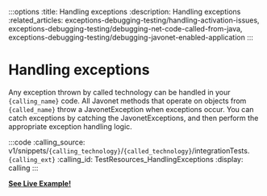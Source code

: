 :::options
:title: Handling exceptions
:description: Handling exceptions
:related_articles: exceptions-debugging-testing/handling-activation-issues, exceptions-debugging-testing/debugging-net-code-called-from-java, exceptions-debugging-testing/debugging-javonet-enabled-application
:::

# Handling exceptions 
  
Any exception thrown by called technology can be handled in your `{calling_name}` code. All Javonet methods that operate on objects from `{called_name}` throw a JavonetException when exceptions occur. You can catch exceptions by catching the JavonetExceptions, and then perform the appropriate exception handling logic.  


:::code 
:calling_source: v1/snippets/`{calling_technology}`/`{called_technology}`/integrationTests.`{calling_ext}`
:calling_id: TestResources_HandlingExceptions
:display: calling
:::
  
  
[**See Live Example!**](http://lab.javonet.com/e/6)